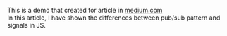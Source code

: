 This is a demo that created for article in [medium.com](https://medium.com/bitsrc/difference-between-pub-sub-and-signals-in-javascript-f7d4c7c25960) <br>
In this article, I have shown the differences between pub/sub pattern and signals in JS.
